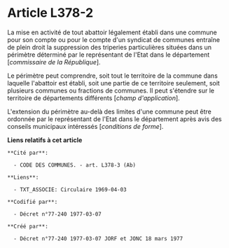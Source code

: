 # Article L378-2

La mise en activité de tout abattoir légalement établi dans une commune pour son compte ou pour le compte d'un syndicat de
communes entraîne de plein droit la suppression des triperies particulières situées dans un périmètre déterminé par le
représentant de l'Etat dans le département [*commissaire de la République*].

Le périmètre peut comprendre, soit tout le territoire de la commune dans laquelle l'abattoir est établi, soit une partie de
ce territoire seulement, soit plusieurs communes ou fractions de communes. Il peut s'étendre sur le territoire de
départements différents [*champ d'application*].

L'extension du périmètre au-delà des limites d'une commune peut être ordonnée par le représentant de l'Etat dans le
département après avis des conseils municipaux intéressés [*conditions de forme*].

**Liens relatifs à cet article**

	**Cité par**:

	  - CODE DES COMMUNES. - art. L378-3 (Ab)

	**Liens**:

	  - TXT_ASSOCIE: Circulaire 1969-04-03

	**Codifié par**:

	  - Décret n°77-240 1977-03-07

	**Créé par**:

	  - Décret n°77-240 1977-03-07 JORF et JONC 18 mars 1977
